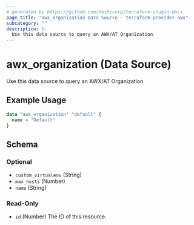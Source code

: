 ```yaml
---
# generated by https://github.com/hashicorp/terraform-plugin-docs
page_title: "awx_organization Data Source - terraform-provider-awx"
subcategory: ""
description: |-
  Use this data source to query an AWX/AT Organization
---
```


# awx_organization (Data Source)

Use this data source to query an AWX/AT Organization

## Example Usage

```terraform
data "awx_organization" "default" {
  name = "Default"
}
```

<!-- schema generated by tfplugindocs -->
## Schema

### Optional

- `custom_virtualenv` (String)
- `max_hosts` (Number)
- `name` (String)

### Read-Only

- `id` (Number) The ID of this resource.
